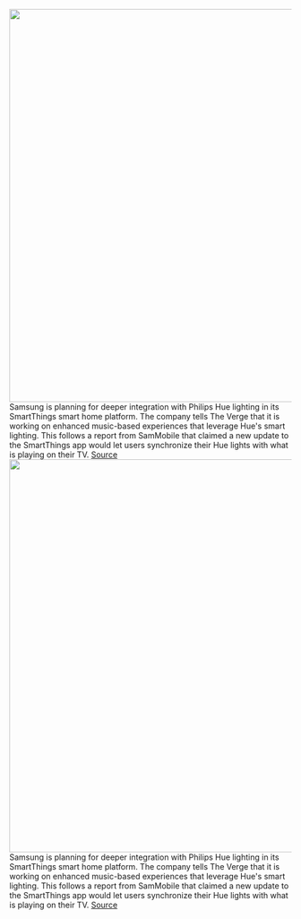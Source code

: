<img src='https://cdn.vox-cdn.com/thumbor/ginqfEajVgLCvn_OjfuZMVHfY5k=/0x0:920x613/1200x800/filters:focal(387x234:533x380)/cdn.vox-cdn.com/uploads/chorus_image/image/71068756/Philips_Hue___Spotify___Image_1.0.0.jpg' width='700px' /><br/>
Samsung is planning for deeper integration with Philips Hue lighting in its SmartThings smart home platform. The company tells The Verge that it is working on enhanced music-based experiences that leverage Hue's smart lighting. This follows a report from SamMobile that claimed a new update to the SmartThings app would let users synchronize their Hue lights with what is playing on their TV.
<a href='https://www.theverge.com/2022/7/8/23196869/samsung-smartthings-philips-hue-integration-tv-music'> Source <a/><img src='https://cdn.vox-cdn.com/thumbor/ginqfEajVgLCvn_OjfuZMVHfY5k=/0x0:920x613/1200x800/filters:focal(387x234:533x380)/cdn.vox-cdn.com/uploads/chorus_image/image/71068756/Philips_Hue___Spotify___Image_1.0.0.jpg' width='700px' /><br/>
Samsung is planning for deeper integration with Philips Hue lighting in its SmartThings smart home platform. The company tells The Verge that it is working on enhanced music-based experiences that leverage Hue's smart lighting. This follows a report from SamMobile that claimed a new update to the SmartThings app would let users synchronize their Hue lights with what is playing on their TV.
<a href='https://www.theverge.com/2022/7/8/23196869/samsung-smartthings-philips-hue-integration-tv-music'> Source <a/>